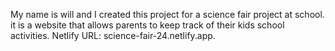My name is will and I created this project for a science fair project at school. it is a website that allows parents to keep track of their kids school activities. Netlify URL: science-fair-24.netlify.app.
